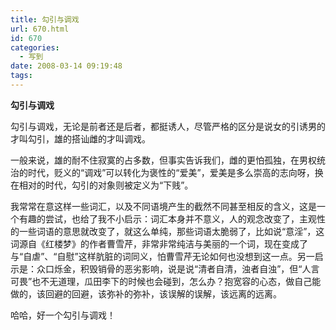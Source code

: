 ```yaml
---
title: 勾引与调戏
url: 670.html
id: 670
categories:
  - 写到
date: 2008-03-14 09:19:48
tags:
---
```


**勾引与调戏**

  
勾引与调戏，无论是前者还是后者，都挺诱人，尽管严格的区分是说女的引诱男的才叫勾引，雄的搭讪雌的才叫调戏。  
  
一般来说，雄的耐不住寂寞的占多数，但事实告诉我们，雌的更怕孤独，在男权统治的时代，贬义的“调戏”可以转化为褒性的“爱美”，爱美是多么崇高的志向呀，换在相对的时代，勾引的对象则被定义为“下贱”。  
  
我常常在意这样一些词汇，以及不同语境产生的截然不同甚至相反的含义，这是一个有趣的尝试，也给了我不小启示：词汇本身并不意义，人的观念改变了，主观性的一些词语的意思就改变了，就这么单纯，那些词语太脆弱了，比如说“意淫”，这词源自《红楼梦》的作者曹雪芹，非常非常纯洁与美丽的一个词，现在变成了与“自虐”、“自慰”这样肮脏的词同义，怕曹雪芹无论如何也没想到这一点。另一启示是：众口烁金，积毁销骨的恶劣影响，说是说“清者自清，浊者自浊”，但“人言可畏”也不无道理，瓜田李下的时候也会碰到，怎么办？抱宽容的心态，做自己能做的，该回避的回避，该弥补的弥补，该误解的误解，该远离的远离。  
  
哈哈，好一个勾引与调戏！
